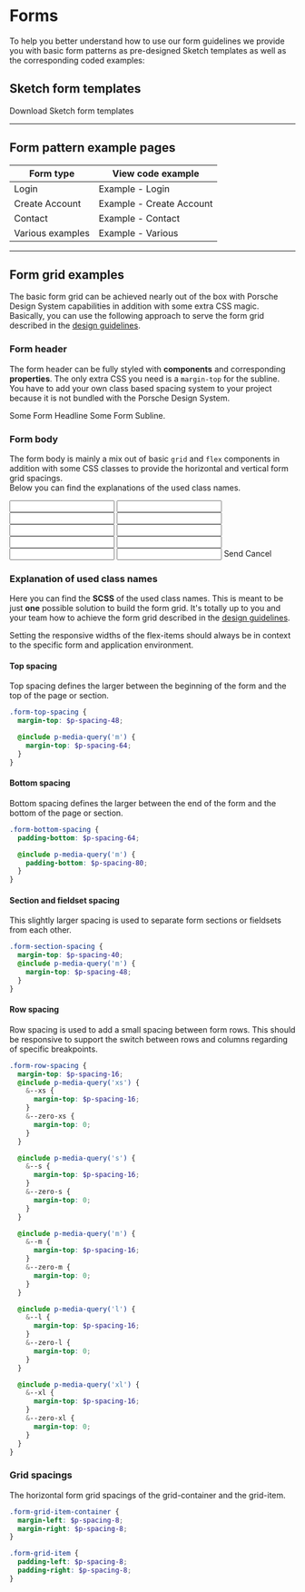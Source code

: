 # Forms

To help you better understand how to use our form guidelines we provide you with basic form patterns as pre-designed
Sketch templates as well as the corresponding coded examples:

<TableOfContents></TableOfContents>

## Sketch form templates

<p-link-pure href="https://designsystem.porsche.com/sketch/porsche-design-system-form-templates.sketch" icon="download" download>Download
Sketch form templates</p-link-pure>

---

## Form pattern example pages

| Form type        | View code example                                                                                                                |
| ---------------- | -------------------------------------------------------------------------------------------------------------------------------- |
| Login            | <p-link-pure href="patterns/forms/example/login" icon="external" target="_blank">Example - Login</p-link-pure>                   |
| Create Account   | <p-link-pure href="patterns/forms/example/create-account" icon="external" target="_blank">Example - Create Account</p-link-pure> |
| Contact          | <p-link-pure href="patterns/forms/example/contact" icon="external" target="_blank">Example - Contact</p-link-pure>               |
| Various examples | <p-link-pure href="patterns/forms/example/various" icon="external" target="_blank">Example - Various</p-link-pure>               |

---

## Form grid examples

The basic form grid can be achieved nearly out of the box with Porsche Design System capabilities in addition with some
extra CSS magic. Basically, you can use the following approach to serve the form grid described in the
[design guidelines](patterns/forms/guidelines).

### Form header

The form header can be fully styled with **components** and corresponding **properties**. The only extra CSS you need is
a `margin-top` for the subline. You have to add your own class based spacing system to your project because it is not
bundled with the Porsche Design System.

<Playground>
  <p-grid class="form-top-spacing">
    <p-grid-item size="{ base: 12, m: 8 }">
      <p-heading size="x-large" tag="h1">Some Form Headline</p-heading>
      <p-text size="{ base: 'small', l: 'medium' }" class="spacing-mt-8">Some Form Subline.</p-text>
    </p-grid-item>
  </p-grid>
</Playground>

### Form body

The form body is mainly a mix out of basic `grid` and `flex` components in addition with some CSS classes to provide the
horizontal and vertical form grid spacings.  
Below you can find the explanations of the used class names.

<Playground>
  <p-grid class="form-section-spacing">
    <p-grid-item size="{ base: 12, s: 10, m: 8, l: 6 }">
      <form novalidate>
        <p-fieldset-wrapper label="Form legend text">
          <p-flex direction="{base: 'column', m: 'row'}" class="form-grid-item-container">
            <p-flex-item class="form-grid-item" width="{base: 'full', m: 'one-quarter'}">
              <p-text-field-wrapper label="Some label"><input type="text" name="some name"></p-text-field-wrapper>
            </p-flex-item>
            <p-flex-item class="form-row-spacing form-row-spacing--zero-m form-grid-item" width="{base: 'full', m: 'one-quarter'}">
              <p-text-field-wrapper label="Some label"><input type="text" name="some name"></p-text-field-wrapper>
            </p-flex-item>
            <p-flex-item class="form-row-spacing form-row-spacing--zero-m form-grid-item" width="{base: 'full', m: 'one-quarter'}">
              <p-text-field-wrapper label="Some label"><input type="text" name="some name"></p-text-field-wrapper>
            </p-flex-item>
            <p-flex-item class="form-row-spacing form-row-spacing--zero-m form-grid-item" width="{base: 'full', m: 'one-quarter'}">
              <p-text-field-wrapper label="Some label"><input type="text" name="some name"></p-text-field-wrapper>
            </p-flex-item>
          </p-flex>
          <p-flex direction="{base: 'column', m: 'row'}" class="form-row-spacing form-grid-item-container">
            <p-flex-item class="form-grid-item" width="{base: 'full', m: 'one-third'}">
              <p-text-field-wrapper label="Some label"><input type="text" name="some name"></p-text-field-wrapper>
            </p-flex-item>
            <p-flex-item class="form-row-spacing form-row-spacing--zero-m form-grid-item" width="{base: 'full', m: 'one-third'}">
              <p-text-field-wrapper label="Some label"><input type="text" name="some name"></p-text-field-wrapper>
            </p-flex-item>
            <p-flex-item class="form-row-spacing form-row-spacing--zero-m form-grid-item" width="{base: 'full', m: 'one-third'}">
              <p-text-field-wrapper label="Some label"><input type="text" name="some name"></p-text-field-wrapper>
            </p-flex-item>
          </p-flex>
          <p-flex direction="{base: 'column', m: 'row'}" class="form-row-spacing form-grid-item-container">
            <p-flex-item class="form-grid-item" width="{base: 'full', m: 'half'}">
              <p-text-field-wrapper label="Some label"><input type="text" name="some name"></p-text-field-wrapper>
            </p-flex-item>
            <p-flex-item class="form-row-spacing form-row-spacing--zero-m form-grid-item" width="{base: 'full', m: 'half'}">
              <p-text-field-wrapper label="Some label"><input type="text" name="some name"></p-text-field-wrapper>
            </p-flex-item>
          </p-flex>
          <p-text-field-wrapper label="Some label" class="form-row-spacing"><input type="text" name="some name"></p-text-field-wrapper>
        </p-fieldset-wrapper>
        <p-button-group class="form-section-spacing form-bottom-spacing">
          <p-button type="submit">Send</p-button>
          <p-button variant="tertiary" icon="close"type="reset">Cancel</p-button>
        </p-button-group>       
      </form>
    </p-grid-item>
  </p-grid>
</Playground>

### Explanation of used class names

Here you can find the **SCSS** of the used class names. This is meant to be just **one** possible solution to build the
form grid. It's totally up to you and your team how to achieve the form grid described in the
[design guidelines](patterns/forms/guidelines).

Setting the responsive widths of the flex-items should always be in context to the specific form and application
environment.

#### Top spacing

Top spacing defines the larger between the beginning of the form and the top of the page or section.

```scss
.form-top-spacing {
  margin-top: $p-spacing-48;

  @include p-media-query('m') {
    margin-top: $p-spacing-64;
  }
}
```

#### Bottom spacing

Bottom spacing defines the larger between the end of the form and the bottom of the page or section.

```scss
.form-bottom-spacing {
  padding-bottom: $p-spacing-64;

  @include p-media-query('m') {
    padding-bottom: $p-spacing-80;
  }
}
```

#### Section and fieldset spacing

This slightly larger spacing is used to separate form sections or fieldsets from each other.

```scss
.form-section-spacing {
  margin-top: $p-spacing-40;
  @include p-media-query('m') {
    margin-top: $p-spacing-48;
  }
}
```

#### Row spacing

Row spacing is used to add a small spacing between form rows. This should be responsive to support the switch between
rows and columns regarding of specific breakpoints.

```scss
.form-row-spacing {
  margin-top: $p-spacing-16;
  @include p-media-query('xs') {
    &--xs {
      margin-top: $p-spacing-16;
    }
    &--zero-xs {
      margin-top: 0;
    }
  }

  @include p-media-query('s') {
    &--s {
      margin-top: $p-spacing-16;
    }
    &--zero-s {
      margin-top: 0;
    }
  }

  @include p-media-query('m') {
    &--m {
      margin-top: $p-spacing-16;
    }
    &--zero-m {
      margin-top: 0;
    }
  }

  @include p-media-query('l') {
    &--l {
      margin-top: $p-spacing-16;
    }
    &--zero-l {
      margin-top: 0;
    }
  }

  @include p-media-query('xl') {
    &--xl {
      margin-top: $p-spacing-16;
    }
    &--zero-xl {
      margin-top: 0;
    }
  }
}
```

### Grid spacings

The horizontal form grid spacings of the grid-container and the grid-item.

```scss
.form-grid-item-container {
  margin-left: $p-spacing-8;
  margin-right: $p-spacing-8;
}

.form-grid-item {
  padding-left: $p-spacing-8;
  padding-right: $p-spacing-8;
}
```
